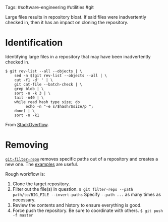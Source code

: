 Tags: #software-engineering #utilities #git

Large files results in repository bloat.  If said files were inadvertently checked in, then it has an impact on cloning the repository.

# Identification
Identifying large files in a repository that may have been inadvertently checked in.

```shell
$ git rev-list --all --objects | \
    sed -n $(git rev-list --objects --all | \
    cut -f1 -d' ' | \
    git cat-file --batch-check | \
    grep blob | \
    sort -n -k 3 | \
    tail -n40 | \
    while read hash type size; do 
         echo -n "-e s/$hash/$size/p ";
    done) | \
    sort -n -k1
```

From [StackOverflow](https://stackoverflow.com/questions/1029969/why-is-my-git-repository-so-big).

# Removing
[`git-filter-repo`]([https://github.com/newren/git-filter-repo](https://github.com/newren/git-filter-repo)) removes specific paths out of a repository and creates a new one.  The [examples]([https://github.com/newren/git-filter-repo/blob/docs/html/git-filter-repo.html#EXAMPLES](https://htmlpreview.github.io/?https://github.com/newren/git-filter-repo/blob/docs/html/git-filter-repo.html#EXAMPLES)) are useful.

Rough workflow is:
1. Clone the target repository.
2. Filter out the file(s) in question.
    `$ git filter-repo --path path/to/BIG_FILE --invert-paths`
    Specify `--path ...` as many times as necessary.
3. Review the contents and history to ensure everything is good.
4. Force push the repository.  Be sure to coordinate with others.
    `$ git push -f master`